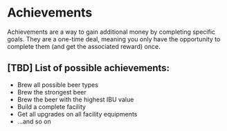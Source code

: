 # Achievements

Achievements are a way to gain additional money by completing specific goals.
They are a one-time deal, meaning you only have the opportunity to complete them (and get the associated reward) once.

## [TBD] List of possible achievements:

* Brew all possible beer types
* Brew the strongest beer
* Brew the beer with the highest IBU value
* Build a complete facility
* Get all upgrades on all facility equipments
* ...and so on
